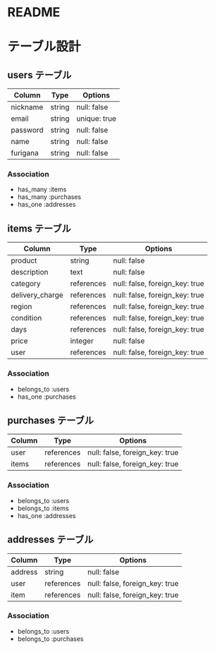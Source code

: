 # README

# テーブル設計

## users テーブル
| Column     | Type   | Options      |
| ---------- | ------ | ------------ |
| nickname   | string | null: false  |
| email      | string | unique: true |
| password   | string | null: false  |
| name       | string | null: false  |
| furigana   | string | null: false  |

### Association
- has_many :items
- has_many :purchases
- has_one  :addresses


## items テーブル
|Column           |Type       |Options                           |
| --------------- | ---------- | ------------------------------- |
| product         | string     | null: false                     |
| description     | text       | null: false                     |
| category        | references | null: false, foreign_key: true  |
| delivery_charge | references | null: false, foreign_key: true  |
| region          | references | null: false, foreign_key: true  |
| condition       | references | null: false, foreign_key: true  |
| days            | references | null: false, foreign_key: true  |
| price           | integer    | null: false                     |
| user            | references | null: false, foreign_key: true  |


### Association
- belongs_to :users
- has_one    :purchases

## purchases テーブル
|Column      |Type   |Options                                 |
| ---------  |-------|--------------------------------------- |
| user       | references | null: false, foreign_key: true    |
| items      | references | null: false, foreign_key: true    |

### Association

- belongs_to :users
- belongs_to :items
- has_one :addresses

## addresses テーブル
|Column      |Type        |Options                         |
| ---------  |----------- |------------------------------- |
| address    | string     | null: false                    |
| user       | references | null: false, foreign_key: true |
| item       | references | null: false, foreign_key: true |

### Association
- belongs_to :users
- belongs_to :purchases
